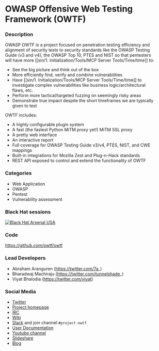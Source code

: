 # OWASP Offensive Web Testing Framework (OWTF)

### Description
OWASP OWTF is a project focused on penetration testing efficiency and alignment of security tests to security standards like the OWASP Testing Guide (v3 and v4), the OWASP Top 10, PTES and NIST so that pentesters will have more [[sin/1. Initialization/Tools/MCP Server Tools/Time/time]] to:

* See the big picture and think out of the box
* More efficiently find, verify and combine vulnerabilities
* Have [[sin/1. Initialization/Tools/MCP Server Tools/Time/time]] to investigate complex vulnerabilities like business logic/architectural flaws, etc.
* Perform more tactical/targeted fuzzing on seemingly risky areas
* Demonstrate true impact despite the short timeframes we are typically given to test

OWTF includes:
* A highly configurable plugin system
* A fast (the fastest Python MiTM proxy yet!) MiTM SSL proxy
* A pretty web interface
* An interactive report
* Full coverage for OWASP Testing Guide v3/v4, PTES, NIST, and CWE mappings
* Built-in integrations for Mozilla Zest and Plug-n-Hack standards
* REST API exposed to control and extend the functionality of OWTF

### Categories

* Web Application
* OWASP
* Pentest
* Vulnerability assessment

### Black Hat sessions

[![Black Hat Arsenal USA](https://rawgit.com/toolswatch/badges/master/arsenal/usa/2017.svg)](http://www.toolswatch.org/2017/06/the-black-hat-arsenal-usa-2017-phenomenal-line-up-announced/)

### Code
https://github.com/owtf/owtf

### Lead Developers

- Abraham Aranguren (https://twitter.com/7a_)
- Bharadwaj Machiraju (https://twitter.com/tunnelshade_)
- Viyat Bhalodia (https://twitter.com/viyat)


### Social Media

* [Twitter](https://twitter.com/owtfp)
* [Project homepage](http://owtf.github.io/)
* [IRC](http://webchat.freenode.net/?randomnick=1&channels=%23owtf&prompt=1&uio=MTE9MjM20f)
* [Wiki](https://www.owasp.org/index.php/OWASP_OWTF)
* [Slack](https://owasp.herokuapp.com) and join channel `#project-owtf`
* [User Documentation](http://docs.owtf.org/en/latest/)
* [Youtube channel](https://www.youtube.com/user/owtfproject)
* [Slideshare](http://www.slideshare.net/abrahamaranguren/presentations)
* [Blog](http://blog.7-a.org/search/label/OWTF)

